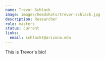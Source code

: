 ```yaml
---
name: Trevor Schlack
image: images/headshots/trevor-schlack.jpg
description: Researcher
role: masters
status: current
links:
  email: schlackt@arizona.edu
---
```


This is Trevor's bio!
